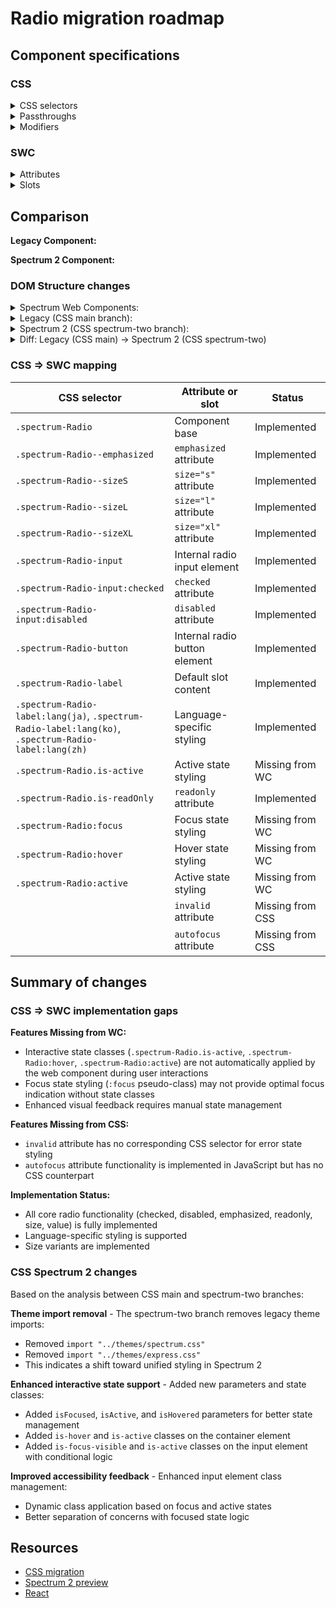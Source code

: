 # Radio migration roadmap

## Component specifications

### CSS

<details>
<summary>CSS selectors</summary>

- `.spectrum-Radio`
- `.spectrum-Radio .spectrum-Radio-button:after`
- `.spectrum-Radio .spectrum-Radio-input:checked:disabled + .spectrum-Radio-button:before`
- `.spectrum-Radio .spectrum-Radio-input:checked:disabled ~ .spectrum-Radio-label`
- `.spectrum-Radio .spectrum-Radio-input:disabled + .spectrum-Radio-button:before`
- `.spectrum-Radio .spectrum-Radio-input:disabled ~ .spectrum-Radio-label`
- `.spectrum-Radio--emphasized .spectrum-Radio-input:checked + .spectrum-Radio-button:before`
- `.spectrum-Radio--emphasized:active .spectrum-Radio-input:checked + .spectrum-Radio-button:before`
- `.spectrum-Radio--emphasized:focus .spectrum-Radio-input:checked + .spectrum-Radio-button:before`
- `.spectrum-Radio--emphasized:hover .spectrum-Radio-input:checked + .spectrum-Radio-button:before`
- `.spectrum-Radio--sizeL`
- `.spectrum-Radio--sizeS`
- `.spectrum-Radio--sizeXL`
- `.spectrum-Radio-button`
- `.spectrum-Radio-button:after`
- `.spectrum-Radio-button:before`
- `.spectrum-Radio-input`
- `.spectrum-Radio-input:checked + .spectrum-Radio-button:before`
- `.spectrum-Radio-input:disabled`
- `.spectrum-Radio-input:focus-visible + .spectrum-Radio-button:after`
- `.spectrum-Radio-label`
- `.spectrum-Radio-label:lang(ja)`
- `.spectrum-Radio-label:lang(ko)`
- `.spectrum-Radio-label:lang(zh)`
- `.spectrum-Radio.is-active .spectrum-Radio-button:before`
- `.spectrum-Radio.is-active .spectrum-Radio-input:checked + .spectrum-Radio-button:before`
- `.spectrum-Radio.is-active .spectrum-Radio-label`
- `.spectrum-Radio.is-readOnly .spectrum-Radio-input`
- `.spectrum-Radio.is-readOnly .spectrum-Radio-input + .spectrum-Radio-button:before`
- `.spectrum-Radio.is-readOnly .spectrum-Radio-input:checked:disabled ~ .spectrum-Radio-label`
- `.spectrum-Radio.is-readOnly .spectrum-Radio-input:disabled ~ .spectrum-Radio-label`
- `.spectrum-Radio.is-readOnly .spectrum-Radio-label`
- `.spectrum-Radio.is-readOnly:hover .spectrum-Radio-input + .spectrum-Radio-button:before`
- `.spectrum-Radio:active .spectrum-Radio-button:before`
- `.spectrum-Radio:active .spectrum-Radio-input:checked + .spectrum-Radio-button:before`
- `.spectrum-Radio:active .spectrum-Radio-label`
- `.spectrum-Radio:dir(rtl) .spectrum-Radio-button:after`
- `.spectrum-Radio:focus .spectrum-Radio-button:after`
- `.spectrum-Radio:focus .spectrum-Radio-button:before`
- `.spectrum-Radio:focus .spectrum-Radio-input:checked + .spectrum-Radio-button:before`
- `.spectrum-Radio:focus .spectrum-Radio-label`
- `.spectrum-Radio:hover .spectrum-Radio-button:before`
- `.spectrum-Radio:hover .spectrum-Radio-input:checked + .spectrum-Radio-button:before`
- `.spectrum-Radio:hover .spectrum-Radio-label`
- `.spectrum-Radio:lang(ja)`
- `.spectrum-Radio:lang(ko)`
- `.spectrum-Radio:lang(zh)`
- `.spectrum-Radio:not(.is-readOnly):active .spectrum-Radio-input:not(:disabled) + .spectrum-Radio-button`

</details>

<details>
<summary>Passthroughs</summary>

None found for this component.

</details>

<details>
<summary>Modifiers</summary>

- `--mod-radio-animation-duration`
- `--mod-radio-border-width`
- `--mod-radio-button-background-color`
- `--mod-radio-button-border-color-default`
- `--mod-radio-button-border-color-down`
- `--mod-radio-button-border-color-focus`
- `--mod-radio-button-border-color-hover`
- `--mod-radio-button-checked-border-color-default`
- `--mod-radio-button-checked-border-color-down`
- `--mod-radio-button-checked-border-color-focus`
- `--mod-radio-button-checked-border-color-hover`
- `--mod-radio-button-control-size`
- `--mod-radio-button-top-to-control`
- `--mod-radio-disabled-border-color`
- `--mod-radio-disabled-content-color`
- `--mod-radio-emphasized-accent-color`
- `--mod-radio-emphasized-accent-color-down`
- `--mod-radio-emphasized-accent-color-focus`
- `--mod-radio-emphasized-accent-color-hover`
- `--mod-radio-focus-indicator-color`
- `--mod-radio-focus-indicator-thickness`
- `--mod-radio-font-size`
- `--mod-radio-height`
- `--mod-radio-line-height`
- `--mod-radio-line-height-cjk`
- `--mod-radio-neutral-content-color`
- `--mod-radio-neutral-content-color-down`
- `--mod-radio-neutral-content-color-focus`
- `--mod-radio-neutral-content-color-hover`
- `--mod-radio-text-to-control`

</details>

### SWC

<details>
<summary>Attributes</summary>

- `autofocus` - Boolean attribute for auto-focusing the radio button
- `value` - String attribute identifying this radio button within its group
- `checked` - Boolean attribute representing when the input is checked
- `disabled` - Boolean attribute for disabled state
- `emphasized` - Boolean attribute for emphasized styling
- `invalid` - Boolean attribute for invalid state styling
- `readonly` - Boolean attribute for read-only state
- `size` - String attribute with values: `s`, `m`, `l`, `xl` (from SizedMixin)

</details>

<details>
<summary>Slots</summary>

- Default slot - Text label of the Radio button

</details>

## Comparison

**Legacy Component:**

<!-- Screenshot of legacy component will be added here -->

**Spectrum 2 Component:**

<!-- Screenshot of Spectrum 2 component will be added here -->

### DOM Structure changes

<details>
<summary>Spectrum Web Components:</summary>

```html
<!-- Current HTML structure from web component render() method -->
<div id="input"></div>
<span id="button"></span>
<span id="label" role="presentation"><slot></slot></span>
```

</details>

<details>
<summary>Legacy (CSS main branch):</summary>

```html
<div
    class="spectrum-Radio spectrum-Radio--sizeM spectrum-Radio--emphasized is-readOnly"
>
    <input
        type="radio"
        name="radio-group"
        class="spectrum-Radio-input"
        id="radio-input-123"
        checked="false"
        disabled="false"
        aria-disabled="true"
    />
    <span class="spectrum-Radio-button spectrum-Radio-button--sizeS"></span>
    <label
        class="spectrum-Radio-label spectrum-Radio-label--sizeS"
        for="radio-input-123"
    >
        Radio Button Label
    </label>
</div>
```

</details>

<details>
<summary>Spectrum 2 (CSS spectrum-two branch):</summary>

```html
<div
    class="spectrum-Radio spectrum-Radio--sizeM spectrum-Radio--emphasized is-readOnly is-hover is-active"
>
    <input
        type="radio"
        name="radio-group"
        class="spectrum-Radio-input is-focus-visible is-active"
        id="radio-input-123"
        checked="false"
        disabled="false"
        aria-disabled="true"
    />
    <span class="spectrum-Radio-button spectrum-Radio-button--sizeS"></span>
    <label
        class="spectrum-Radio-label spectrum-Radio-label--sizeS"
        for="radio-input-123"
    >
        Radio Button Label
    </label>
</div>
```

</details>

<details>
<summary>Diff: Legacy (CSS main) → Spectrum 2 (CSS spectrum-two)</summary>

```diff
--- a/components/radio/stories/template.js (main branch)
+++ b/components/radio/stories/template.js (spectrum-two branch)
@@ -5,9 +5,6 @@ import { styleMap } from "lit/directives/style-map.js";

 import "../index.css";
-import "../themes/spectrum.css";
-/* Must be imported last */
-import "../themes/express.css";

 export const Template = ({
        rootClass = "spectrum-Radio",
@@ -18,6 +15,9 @@ export const Template = ({
        isChecked = false,
        isDisabled = false,
        isReadOnly = false,
+       isFocused = false,
+       isActive = false,
+       isHovered,
        id = getRandomId("radio"),
        customClasses = [],
        customStyles = {},
@@ -37,7 +37,9 @@ export const Template = ({
                                [`${rootClass}--emphasized`]: isEmphasized,
+                               "is-hover": isHovered,
                                "is-readOnly" : isReadOnly,
+                               "is-active" : isActive,
                                ...customClasses.reduce((a, c) => ({ ...a, [c]: true }), {}),
                        })}
                        style=${styleMap(customStyles)}
@@ -45,7 +47,11 @@ export const Template = ({
                        <input
                                type="radio"
                                name=${name}
-                               class="${rootClass}-input"
+                               class=${classMap({
+                                       ["is-focus-visible"]: isFocused && !isDisabled,
+                                       ["is-active"]: isActive,
+                                       [`${rootClass}-input`]: true
+                               })}
                                id=${inputId}
                                ?checked=${isChecked}
                                ?disabled=${isDisabled}
```

</details>

### CSS => SWC mapping

| CSS selector                                                                                         | Attribute or slot             | Status           |
| ---------------------------------------------------------------------------------------------------- | ----------------------------- | ---------------- |
| `.spectrum-Radio`                                                                                    | Component base                | Implemented      |
| `.spectrum-Radio--emphasized`                                                                        | `emphasized` attribute        | Implemented      |
| `.spectrum-Radio--sizeS`                                                                             | `size="s"` attribute          | Implemented      |
| `.spectrum-Radio--sizeL`                                                                             | `size="l"` attribute          | Implemented      |
| `.spectrum-Radio--sizeXL`                                                                            | `size="xl"` attribute         | Implemented      |
| `.spectrum-Radio-input`                                                                              | Internal radio input element  | Implemented      |
| `.spectrum-Radio-input:checked`                                                                      | `checked` attribute           | Implemented      |
| `.spectrum-Radio-input:disabled`                                                                     | `disabled` attribute          | Implemented      |
| `.spectrum-Radio-button`                                                                             | Internal radio button element | Implemented      |
| `.spectrum-Radio-label`                                                                              | Default slot content          | Implemented      |
| `.spectrum-Radio-label:lang(ja)`, `.spectrum-Radio-label:lang(ko)`, `.spectrum-Radio-label:lang(zh)` | Language-specific styling     | Implemented      |
| `.spectrum-Radio.is-active`                                                                          | Active state styling          | Missing from WC  |
| `.spectrum-Radio.is-readOnly`                                                                        | `readonly` attribute          | Implemented      |
| `.spectrum-Radio:focus`                                                                              | Focus state styling           | Missing from WC  |
| `.spectrum-Radio:hover`                                                                              | Hover state styling           | Missing from WC  |
| `.spectrum-Radio:active`                                                                             | Active state styling          | Missing from WC  |
|                                                                                                      | `invalid` attribute           | Missing from CSS |
|                                                                                                      | `autofocus` attribute         | Missing from CSS |

## Summary of changes

### CSS => SWC implementation gaps

**Features Missing from WC:**

- Interactive state classes (`.spectrum-Radio.is-active`, `.spectrum-Radio:hover`, `.spectrum-Radio:active`) are not automatically applied by the web component during user interactions
- Focus state styling (`:focus` pseudo-class) may not provide optimal focus indication without state classes
- Enhanced visual feedback requires manual state management

**Features Missing from CSS:**

- `invalid` attribute has no corresponding CSS selector for error state styling
- `autofocus` attribute functionality is implemented in JavaScript but has no CSS counterpart

**Implementation Status:**

- All core radio functionality (checked, disabled, emphasized, readonly, size, value) is fully implemented
- Language-specific styling is supported
- Size variants are implemented

### CSS Spectrum 2 changes

Based on the analysis between CSS main and spectrum-two branches:

**Theme import removal** - The spectrum-two branch removes legacy theme imports:

- Removed `import "../themes/spectrum.css"`
- Removed `import "../themes/express.css"`
- This indicates a shift toward unified styling in Spectrum 2

**Enhanced interactive state support** - Added new parameters and state classes:

- Added `isFocused`, `isActive`, and `isHovered` parameters for better state management
- Added `is-hover` and `is-active` classes on the container element
- Added `is-focus-visible` and `is-active` classes on the input element with conditional logic

**Improved accessibility feedback** - Enhanced input element class management:

- Dynamic class application based on focus and active states
- Better separation of concerns with focused state logic

## Resources

- [CSS migration]()
- [Spectrum 2 preview]()
- [React]()
